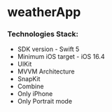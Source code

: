 # weatherApp
### Technologies Stack:
* SDK version - Swift 5
* Minimum iOS target - iOS 16.4
* UIKit
* MVVM Architecture
* SnapKit
* Combine
* Only iPhone
* Only Portrait mode
